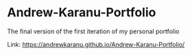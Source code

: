 # Andrew-Karanu-Portfolio
The final version of the first iteration of my personal portfolio

Link: https://andrewkaranu.github.io/Andrew-Karanu-Portfolio/
